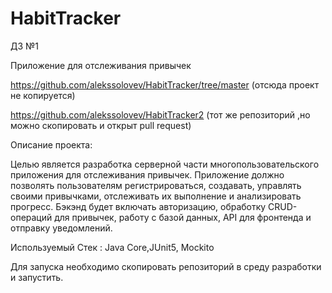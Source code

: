 # HabitTracker
ДЗ №1


Приложение для отслеживания привычек

https://github.com/alekssolovev/HabitTracker/tree/master (отсюда проект не копируется)

https://github.com/alekssolovev/HabitTracker2 (тот же репозиторий ,но можно скопировать и открыт pull request)


Описание проекта:

Целью является разработка серверной части многопользовательского приложения для отслеживания привычек. Приложение должно позволять пользователям регистрироваться, создавать, управлять своими привычками, отслеживать их выполнение и анализировать прогресс. Бэкэнд будет включать авторизацию, обработку CRUD-операций для привычек, работу с базой данных, API для фронтенда и отправку уведомлений.

Используемый Стек : Java Core,JUnit5, Mockito

Для запуска необходимо скопировать репозиторий в среду разработки и запустить.

